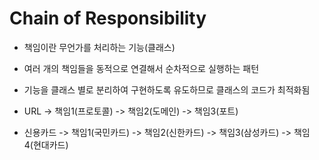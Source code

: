 # Chain of Responsibility
- 책임이란 무언가를 처리하는 기능(클래스)
- 여러 개의 책임들을 동적으로 연결해서 순차적으로 실행하는 패턴
- 기능을 클래스 별로 분리하여 구현하도록 유도하므로 클래스의 코드가 최적화됨

- URL -> 책임1(프로토콜) -> 책임2(도메인) -> 책임3(포트)
- 신용카드 -> 책임1(국민카드) -> 책임2(신한카드) -> 책임3(삼성카드) -> 책임4(현대카드)